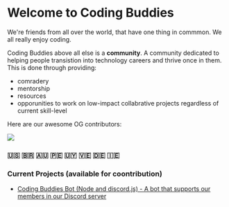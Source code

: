 # Welcome to Coding Buddies

We're friends from all over the world, that have one thing in commmon. We all really enjoy coding. 

Coding Buddies above all else is a **community**. A community dedicated to helping people transistion into technology careers and thrive once in them. This is done through providing: 
- comradery
- mentorship 
- resources
- opporunities to work on low-impact collabrative projects regardless of current skill-level

Here are our awesome OG contributors:

<a href="https://github.com/coding-buddies-discord/cb-bots/graphs/contributors">
  <img src="https://contrib.rocks/image?repo=coding-buddies-discord/cb-bots" />
</a>

### 🇺🇸 🇧🇷 🇦🇺 🇵🇪 🇺🇾 🇻🇪 🇩🇪 🇮🇪

### Current Projects (available for coontribution)

- <a href="https://github.com/coding-buddies-discord/cb-bots"> Coding Buddies Bot (Node and discord.js) - A bot that supports our members in our Discord server </a> 



